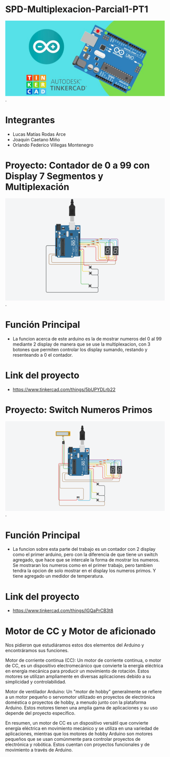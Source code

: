 # SPD-Multiplexacion-Parcial1-PT1
![image](https://github.com/fedeveemo/SPD-Multiplexacion-Parcial1/blob/main/Imagenes/Arduino.jpg?raw=true).

# Integrantes
- Lucas Matías Rodas Arce
- Joaquin Caetano Miño
- Orlando Federico Villegas Montenegro
# Proyecto: Contador de 0 a 99 con Display 7 Segmentos y Multiplexación
![image](https://github.com/fedeveemo/SPD-Multiplexacion-Parcial1/blob/main/Imagenes/Multiplexacion.png?raw=true).

# Función Principal
- La funcion acerca de este arduino es la de mostrar numeros del 0 al 99 mediante 2 display de manera que se use la multiplexacion, con 3 botones que permiten controlar los display sumando, restando y resenteando a 0 el contador.

# Link del proyecto 
- https://www.tinkercad.com/things/5bUPYDLrb22

# Proyecto: Switch Numeros Primos
![image](https://github.com/fedeveemo/SPD-Multiplexacion-Parcial1/blob/main/Imagenes/Numeros%20Primos.png?raw=true).

# Función Principal
- La funcion sobre esta parte del trabajo es un contador con 2 display como el primer arduino, pero con la diferencia de que tiene un switch agregado, que hace que se intercale la forma de mostrar los numeros. Se mostraran los numeros como en el primer trabajo, pero tambien tendra la opcion de solo mostrar en el display los numeros primos. Y tiene agregado un medidor de temperatura.

# Link del proyecto 
- https://www.tinkercad.com/things/lGQaPrCB3t8

# Motor de CC y Motor de aficionado
Nos pidieron que estudiáramos estos dos elementos del Arduino y encontráramos sus funciones.

Motor de corriente continua (CC):
Un motor de corriente continua, o motor de CC, es un dispositivo electromecánico que convierte la energía eléctrica en energía mecánica para producir un movimiento de rotación. Estos motores se utilizan ampliamente en diversas aplicaciones debido a su simplicidad y controlabilidad.

Motor de ventilador Arduino:
Un "motor de hobby" generalmente se refiere a un motor pequeño o servomotor utilizado en proyectos de electrónica doméstica o proyectos de hobby, a menudo junto con la plataforma Arduino. Estos motores tienen una amplia gama de aplicaciones y su uso depende del proyecto específico.

En resumen, un motor de CC es un dispositivo versátil que convierte energía eléctrica en movimiento mecánico y se utiliza en una variedad de aplicaciones, mientras que los motores de hobby Arduino son motores pequeños que se usan comúnmente para controlar proyectos de electrónica y robótica. Estos cuentan con proyectos funcionales y de movimiento a través de Arduino.
